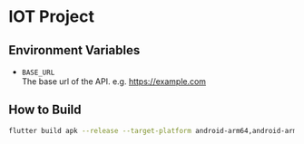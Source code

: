 # IOT Project

## Environment Variables

- `BASE_URL`  
  The base url of the API. e.g. <https://example.com>

## How to Build

```bash
flutter build apk --release --target-platform android-arm64,android-arm --dart-define=BASE_URL=https://iotproject.iran.liara.run
```
